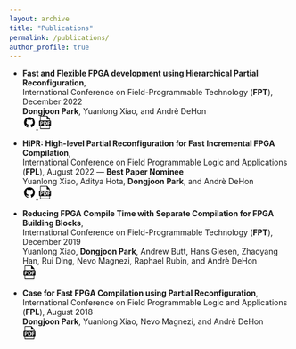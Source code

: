 ```yaml
---
layout: archive
title: "Publications"
permalink: /publications/
author_profile: true
---
```


- **Fast and Flexible FPGA development using Hierarchical Partial Reconfiguration**,\
  International Conference on Field-Programmable Technology (**FPT**), December 2022 \
  **Dongjoon Park**, Yuanlong Xiao, and Andrè DeHon \
  <a href="https://github.com/icgrp/prflow_nested_dfx">
    <img src="../images/icons/github.svg" width="24" />
  </a>
  <a href="https://ic.ese.upenn.edu/pdf/nested_dfx_fpt2022.pdf">
    <img src="../images/icons/pdf.svg" width="24" />
  </a>

- **HiPR: High-level Partial Reconfiguration for Fast Incremental FPGA Compilation**,\
  International Conference on Field Programmable Logic and Applications (**FPL**), August 2022 — **Best Paper Nominee** \
  Yuanlong Xiao, Aditya Hota, **Dongjoon Park**, and Andrè DeHon \
  <a href="https://github.com/icgrp/hipr">
    <img src="../images/icons/github.svg" width="24" />
  </a>
  <a href="https://ic.ese.upenn.edu/pdf/hipr_fpl2022.pdf">
    <img src="../images/icons/pdf.svg" width="24" />
  </a>

- **Reducing FPGA Compile Time with Separate Compilation for FPGA Building Blocks**, \
  International Conference on Field-Programmable Technology (**FPT**), December 2019 \
  Yuanlong Xiao, **Dongjoon Park**, Andrew Butt, Hans Giesen, Zhaoyang Han, Rui Ding, Nevo Magnezi, Raphael Rubin, and Andrè DeHon \
  <a href="https://ic.ese.upenn.edu/pdf/prflow_fpt2019.pdf">
    <img src="../images/icons/pdf.svg" width="24" />
  </a>

- **Case for Fast FPGA Compilation using Partial Reconfiguration**, \
  International Conference on Field Programmable Logic and Applications (**FPL**), August 2018 \
  **Dongjoon Park**, Yuanlong Xiao, Nevo Magnezi, and Andrè DeHon \
  <a href="https://ic.ese.upenn.edu/pdf/prflow_fpl2018.pdf">
    <img src="../images/icons/pdf.svg" width="24" />
  </a>

[nested_dfx_repo]: https://github.com/icgrp/prflow_nested_dfx
[hipr_repo]: https://github.com/icgrp/hipr

[nested_dfx_pdf]: https://ic.ese.upenn.edu/pdf/nested_dfx_fpt2022.pdf
[hipr_pdf]: https://ic.ese.upenn.edu/pdf/hipr_fpl2022.pdf
[prflow_fpt2019_pdf]: https://ic.ese.upenn.edu/pdf/prflow_fpt2019.pdf
[prflow_fpl2018_pdf]: https://ic.ese.upenn.edu/pdf/prflow_fpl2018.pdf
